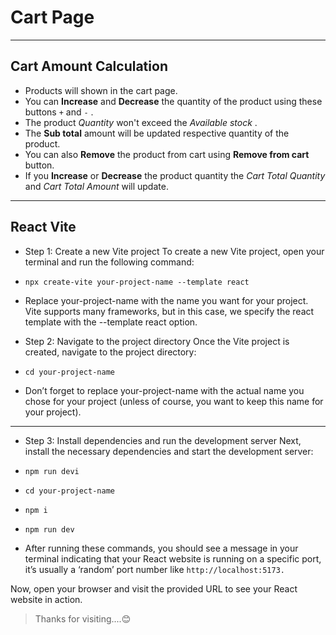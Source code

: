 # Cart Page

---

## Cart Amount Calculation

- Products will shown in the cart page.
- You can **Increase** and **Decrease** the quantity of the product using these buttons `+` and `-` .
- The product _Quantity_ won't exceed the _Available stock_ .
- The **Sub total** amount will be updated respective quantity of the product.
- You can also **Remove** the product from cart using **Remove from cart** button.
- If you **Increase** or **Decrease** the product quantity the _Cart Total Quantity_ and _Cart Total Amount_ will update.

---

## React Vite

- Step 1: Create a new Vite project
  To create a new Vite project, open your terminal and run the following command:

- `npx create-vite your-project-name --template react`
- Replace your-project-name with the name you want for your project. Vite supports many frameworks, but in this case, we specify the react template with the --template react option.

- Step 2: Navigate to the project directory
  Once the Vite project is created, navigate to the project directory:

- `cd your-project-name`
- Don’t forget to replace your-project-name with the actual name you chose for your project (unless of course, you want to keep this name for your project).

---

- Step 3: Install dependencies and run the development server
  Next, install the necessary dependencies and start the development server:

- `npm run devi`

- `cd your-project-name`
- `npm i`
- `npm run dev`
- After running these commands, you should see a message in your terminal indicating that your React website is running on a specific port, it’s usually a ‘random’ port number like `http://localhost:5173.`

Now, open your browser and visit the provided URL to see your React website in action.

> Thanks for visiting....😊
